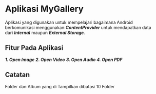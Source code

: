 # Aplikasi MyGallery
Aplikasi yang digunakan untuk mempelajari bagaimana Android berkomunikasi menggunakan _**ContentProvider**_ untuk mendapatkan data dari _**Internal**_ maupun _**External Storage**_.

## Fitur Pada Aplikasi
_**1. Open Image**_
_**2. Open Video**_
_**3. Open Audio**_
_**4. Open PDF**_

## Catatan
Folder dan Album yang di Tampilkan dibatasi 10 Folder
